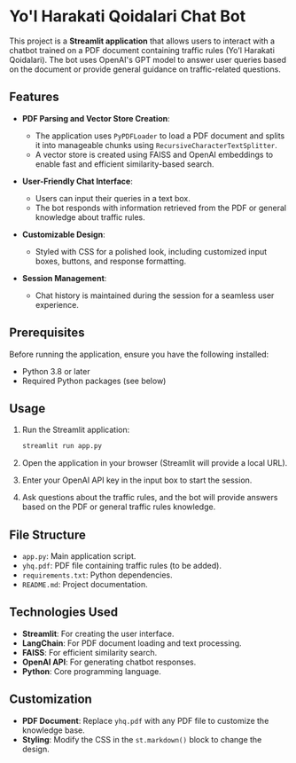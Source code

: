 
# Yo'l Harakati Qoidalari Chat Bot

This project is a **Streamlit application** that allows users to interact with a chatbot trained on a PDF document containing traffic rules (Yo'l Harakati Qoidalari). The bot uses OpenAI's GPT model to answer user queries based on the document or provide general guidance on traffic-related questions.

## Features

- **PDF Parsing and Vector Store Creation**:
  - The application uses `PyPDFLoader` to load a PDF document and splits it into manageable chunks using `RecursiveCharacterTextSplitter`.
  - A vector store is created using FAISS and OpenAI embeddings to enable fast and efficient similarity-based search.

- **User-Friendly Chat Interface**:
  - Users can input their queries in a text box.
  - The bot responds with information retrieved from the PDF or general knowledge about traffic rules.

- **Customizable Design**:
  - Styled with CSS for a polished look, including customized input boxes, buttons, and response formatting.

- **Session Management**:
  - Chat history is maintained during the session for a seamless user experience.

## Prerequisites

Before running the application, ensure you have the following installed:

- Python 3.8 or later
- Required Python packages (see below)

## Usage

1. Run the Streamlit application:

   ```bash
   streamlit run app.py
   ```

2. Open the application in your browser (Streamlit will provide a local URL).

3. Enter your OpenAI API key in the input box to start the session.

4. Ask questions about the traffic rules, and the bot will provide answers based on the PDF or general traffic rules knowledge.

## File Structure

- `app.py`: Main application script.
- `yhq.pdf`: PDF file containing traffic rules (to be added).
- `requirements.txt`: Python dependencies.
- `README.md`: Project documentation.

## Technologies Used

- **Streamlit**: For creating the user interface.
- **LangChain**: For PDF document loading and text processing.
- **FAISS**: For efficient similarity search.
- **OpenAI API**: For generating chatbot responses.
- **Python**: Core programming language.

## Customization

- **PDF Document**: Replace `yhq.pdf` with any PDF file to customize the knowledge base.
- **Styling**: Modify the CSS in the `st.markdown()` block to change the design.

